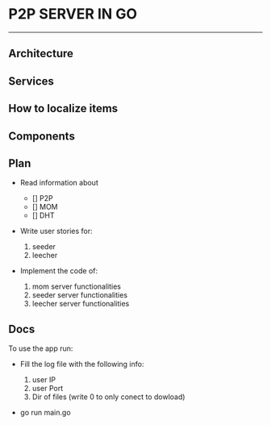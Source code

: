 # P2P SERVER IN GO

---

## Architecture

## Services

## How to localize items

## Components

## Plan

- Read information about

  - [] P2P
  - [] MOM
  - [] DHT

- Write user stories for:

  1. seeder
  2. leecher

- Implement the code of:

  1. mom server functionalities
  2. seeder server functionalities
  3. leecher server functionalities

## Docs

To use the app run:

- Fill the log file with the following info:

  1. user IP
  2. user Port
  3. Dir of files (write 0 to only conect to dowload)

- go run main.go
